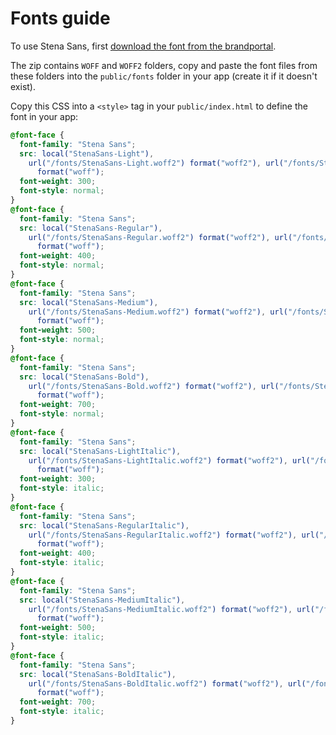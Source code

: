 # Fonts guide

To use Stena Sans, first [download the font from the brandportal](https://brandportal.stenaline.com).

The zip contains `WOFF` and `WOFF2` folders, copy and paste the font files from these folders into the `public/fonts` folder in your app (create it if it doesn't exist).

Copy this CSS into a `<style>` tag in your `public/index.html` to define the font in your app:

```css
@font-face {
  font-family: "Stena Sans";
  src: local("StenaSans-Light"),
    url("/fonts/StenaSans-Light.woff2") format("woff2"), url("/fonts/StenaSans-Light.woff")
      format("woff");
  font-weight: 300;
  font-style: normal;
}
@font-face {
  font-family: "Stena Sans";
  src: local("StenaSans-Regular"),
    url("/fonts/StenaSans-Regular.woff2") format("woff2"), url("/fonts/StenaSans-Regular.woff")
      format("woff");
  font-weight: 400;
  font-style: normal;
}
@font-face {
  font-family: "Stena Sans";
  src: local("StenaSans-Medium"),
    url("/fonts/StenaSans-Medium.woff2") format("woff2"), url("/fonts/StenaSans-Medium.woff")
      format("woff");
  font-weight: 500;
  font-style: normal;
}
@font-face {
  font-family: "Stena Sans";
  src: local("StenaSans-Bold"),
    url("/fonts/StenaSans-Bold.woff2") format("woff2"), url("/fonts/StenaSans-Bold.woff")
      format("woff");
  font-weight: 700;
  font-style: normal;
}
@font-face {
  font-family: "Stena Sans";
  src: local("StenaSans-LightItalic"),
    url("/fonts/StenaSans-LightItalic.woff2") format("woff2"), url("/fonts/StenaSans-LightItalic.woff")
      format("woff");
  font-weight: 300;
  font-style: italic;
}
@font-face {
  font-family: "Stena Sans";
  src: local("StenaSans-RegularItalic"),
    url("/fonts/StenaSans-RegularItalic.woff2") format("woff2"), url("/fonts/StenaSans-RegularItalic.woff")
      format("woff");
  font-weight: 400;
  font-style: italic;
}
@font-face {
  font-family: "Stena Sans";
  src: local("StenaSans-MediumItalic"),
    url("/fonts/StenaSans-MediumItalic.woff2") format("woff2"), url("/fonts/StenaSans-MediumItalic.woff")
      format("woff");
  font-weight: 500;
  font-style: italic;
}
@font-face {
  font-family: "Stena Sans";
  src: local("StenaSans-BoldItalic"),
    url("/fonts/StenaSans-BoldItalic.woff2") format("woff2"), url("/fonts/StenaSans-BoldItalic.woff")
      format("woff");
  font-weight: 700;
  font-style: italic;
}
```
